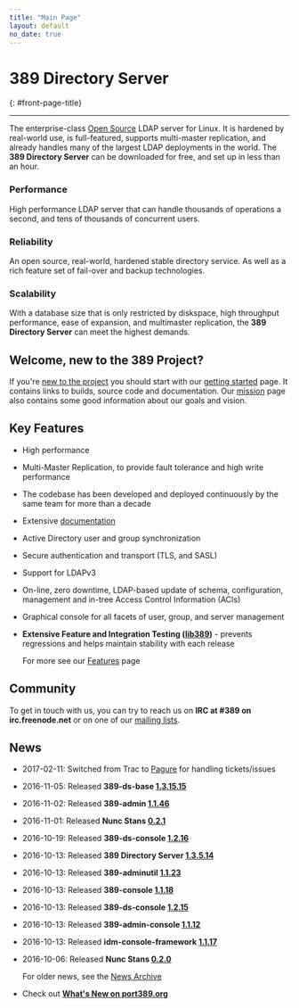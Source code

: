 ```yaml
---
title: "Main Page"
layout: default
no_date: true
---
```


# 389 Directory Server
{: #front-page-title}

---

The enterprise-class [Open Source](docs/389ds/FAQ/licensing.html) LDAP server for Linux. It is hardened by real-world use, is full-featured, supports multi-master replication, and already handles many of the largest LDAP deployments in the world.  The **389 Directory Server** can be downloaded for free, and set up in less than an hour.

<div id="front-page-columns" class="container-fluid">
  <div class="row">
    <div class="col-xs-12 col-md-4">
      <h3 class="front-page-column-title">
        Performance
      </h3>
      <p class="front-page-column-text">
        High performance LDAP server that can handle thousands of operations a
        second, and tens of thousands of concurrent users.
       </p>
    </div>
    <div class="col-xs-12 col-md-4">
      <h3 class="front-page-column-title">
        Reliability
      </h3>
      <p class="front-page-column-text">
        An open source, real-world, hardened stable directory service.  As well as a
        rich feature set of fail-over and backup technologies.
      </p>
    </div>
    <div class="col-xs-12 col-md-4">
      <h3 class="front-page-column-title">
        Scalability
      </h3>
      <p class="front-page-column-text">
        With a database size that is only restricted by diskspace, high throughput
        performance, ease of expansion, and multimaster replication, the <strong>
        389 Directory Server</strong> can meet the highest demands.
      </p>
    </div>
  </div>
</div>

## Welcome, new to the 389 Project?

If you're [new to the project](docs/389ds/users.html) you should start with
our [getting started](docs/389ds/FAQ/getting-started.html) page. It contains
links to builds, source code and documentation. Our
[mission](docs/389ds/FAQ/mission.html) page also contains some good
information about our goals and vision.

## Key Features

-   High performance
-   Multi-Master Replication, to provide fault tolerance and high write performance
-   The codebase has been developed and deployed continuously by the same team for more than a decade
-   Extensive [documentation](https://access.redhat.com/site/documentation/Red_Hat_Directory_Server/)
-   Active Directory user and group synchronization
-   Secure authentication and transport (TLS, and SASL)
-   Support for LDAPv3
-   On-line, zero downtime, LDAP-based update of schema, configuration, management and in-tree Access Control Information (ACIs)
-   Graphical console for all facets of user, group, and server management
-   **Extensive Feature and Integration Testing ([lib389](docs/389ds/FAQ/upstream-test-framework.html))** - prevents regressions and helps maintain stability with each release

    For more see our [Features](docs/389ds/FAQ/features.html) page

## Community

To get in touch with us, you can try to reach us on **IRC at \#389 on irc.freenode.net** or on one of our [mailing lists](docs/389ds/mailing-lists.html).

## News

<!-- Try to keep this list under 10 releases  -->
- 2017-02-11: Switched from Trac to [Pagure](https://pagure.io/389-ds-base) for handling tickets/issues
- 2016-11-05: Released **389-ds-base [1.3.15.15](docs/389ds/releases/release-1-3-5-15.html)**
- 2016-11-02: Released **389-admin [1.1.46](docs/389ds/releases/release-admin-1-1-46.html)**
- 2016-11-01: Released **Nunc Stans [0.2.1](docs/389ds/releases/release-nunc-stans-0.2.1.html)**
- 2016-10-19: Released **389-ds-console [1.2.16](docs/389ds/releases/release-ds-console-1-2-16.html)**
- 2016-10-13: Released **389 Directory Server [1.3.5.14](docs/389ds/releases/release-1-3-5-14.html)**
- 2016-10-13: Released **389-adminutil [1.1.23](docs/389ds/releases/release-admin-1-1-45-and-console-pkgs.html)**
- 2016-10-13: Released **389-console [1.1.18](docs/389ds/releases/release-admin-1-1-45-and-console-pkgs.html)**
- 2016-10-13: Released **389-ds-console [1.2.15](docs/389ds/releases/release-admin-1-1-45-and-console-pkgs.html)**
- 2016-10-13: Released **389-admin-console [1.1.12](docs/389ds/releases/release-admin-1-1-45-and-console-pkgs.html)**
- 2016-10-13: Released **idm-console-framework [1.1.17](docs/389ds/releases/release-admin-1-1-45-and-console-pkgs.html)**
- 2016-10-06: Released **Nunc Stans [0.2.0](docs/389ds/releases/release-nunc-stans-0.2.0.html)**

    For older news, see the [News Archive](docs/389ds/releases/news-archive.html)

- Check out **[What's New on port389.org](whats_new.html)**

<br>
